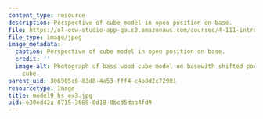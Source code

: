 ```yaml
---
content_type: resource
description: Perspective of cube model in open position on base.
file: https://ol-ocw-studio-app-qa.s3.amazonaws.com/courses/4-111-introduction-to-architecture-environmental-design-spring-2014/e30ed42a071536680d180bcd5daa4fd9_model9_hs_ex3.jpg
file_type: image/jpeg
image_metadata:
  caption: Perspective of cube model in open position on base.
  credit: ''
  image-alt: Photograph of bass wood cube model on basewith shifted portions of the
    cube.
parent_uid: 306905c6-83d8-4a53-fff4-c4b8d2c72901
resourcetype: Image
title: model9_hs_ex3.jpg
uid: e30ed42a-0715-3668-0d18-0bcd5daa4fd9
---
```

